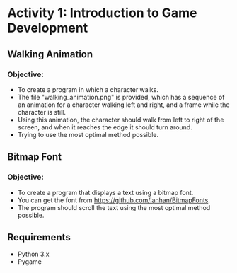 # Activity 1: Introduction to Game Development
## Walking Animation
### Objective:
- To create a program in which a character walks.
- The file "walking_animation.png" is provided, which has a sequence of an animation for a character walking left and right, and a frame while the character is still.
- Using this animation, the character should walk from left to right of the screen, and when it reaches the edge it should turn around.
- Trying to use the most optimal method possible.

## Bitmap Font
### Objective:
- To create a program that displays a text using a bitmap font.
- You can get the font from https://github.com/ianhan/BitmapFonts.
- The program should scroll the text using the most optimal method possible.

## Requirements
- Python 3.x
- Pygame

